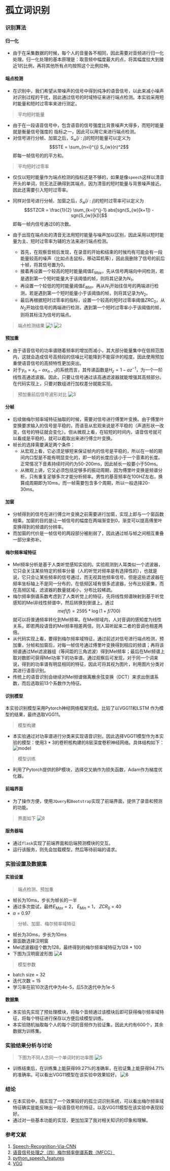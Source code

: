 # 孤立词识别

### 识别算法

#### 归一化
* 由于在采集数据的时候，每个人的音量各不相同，因此需要对音频进行归一化处理。归一化处理的基本原理是：取音频中幅度最大的点，将其幅度拉大到接近1的比例，再将其他所有点均按照这个比例拉伸。

#### 端点检测
* 在识别中，我们希望从带噪声的信号中得到纯净的语音信号，以此来减小噪声对识别过程的干扰，因此通过信号的时域特征来进行端点检测。本实验采用短时能量和短时过零率来进行测定。

> 平均短时能量
* 由于在一段语音信号中，包含语音的信号强度比背景噪声大得多，而短时能量就是衡量信号强度的
指标之一，因此可以用它来进行端点检测。
* 对信号进行分帧、加窗之后，$S_{w}[i : j]$的短时能量可以定义为$$STE = \sum_{n=i}^{j} S_{w}(n)^2$$即每一帧信号的的平方和。

> 平均短时过零率
* 仅仅以短时能量作为端点检测的指标还是不够的，如果是像`speech`这样以清音开头的单词，则无法正确得到其端点，因为清音的短时能量与背景噪声接近。因此还需要引入短时过零率。
* 同样对信号进行分帧、加窗之后，$S_{w}[i : j]$的短时过零率可以定义为$$STZCR = \frac{1}{2} \sum_{k=i}^{j-1} abs[sgn(S_{w}[k+1]) - sgn(S_{w}[k])]$$即每一帧内信号通过0的次数。

* 由于出现在端点处的清音无法用短时能量与噪声加以区别，因此采用以短时能量为主、短时过零率为辅的方法来进行端点检测。
	* 首先，在观察音频后发现，在录音的开始和结束的时候均有可能会有一段能量较高的噪声（比如点击鼠标，移动耳机等），因此我删除了信号的前后十帧，将其信号置为0。
	* 接着再设置一个较高的短时能量阈值$E_{Max}$，先从信号两端向中间检测，若是遇到第一个短时能量大于该阈值的帧，则将其记录为$N_{1}$。
	* 再设置一个较低的短时能量阈值$E_{Min}$，再从$N_{1}$开始往信号的两端进行检测，若是遇到第一个短时能量小于该阈值的帧，则将其记录为$N_{2}$。
	* 最后再根据短时过零率的指标，设置一个较高的短时过零率阈值$ZRC_{0}$，从$N_{2}$开始往信号的两端进行检测，遇到第一个短时过零率小于该阈值的帧，则将其标注为信号的端点。

> 端点检测结果
![1](https://lh3.googleusercontent.com/FtgPuA2IWM0qfwsgcf2R9wKVUna_8uXpffA6M6AkQCSvUnb9gZZCvidnSMoE7XyOQSOlrTOEPfAB)
![2](https://lh3.googleusercontent.com/EPYjx89O212WwLWbrT2PNhTASjZElT491Y3yKRic-Z7wxPfkQzh786U6d_H7kigCvYDa6CIN0_zx)


#### 预加重
* 由于语音信号的功率谱随着频率的增加而减小，其大部分能量集中在低频范围内，这就会造成信号高频段的信噪比可能降到不能容许的程度。因此使用预加重使语音信号的高频特性更加突出。
* 对于$y_{n} = x_{n} - \alpha x_{n-1}$的系统而言，其传递函数是$H_{z} = 1- az^{-1}$，为一个一阶线性高通滤波器。因此，只要让信号通过该高通滤波器就能增强其高频部分。在代码实现上，只要对数组进行加权差分就能实现。

> 预加重前后信号波形对比
![3](https://lh3.googleusercontent.com/raSoCVrppP2zd1SCJqVNMXjTdpAnqQ3hzc-r4UwcxED0oQrjOjJPLRsxXNnnrxx9zrvdOr2EfNm4)

#### 分帧
* 后续做梅尔频率域特征抽取的时候，需要对信号进行傅里叶变换。由于傅里叶变换要求输入的信号是平稳的，而语音从宏观来说是不平稳的（声道形状一改变，信号的特征就会变化）。但从微观上看，在较短的时间内，语音信号就可以看成是平稳的，就可以截取出来进行傅立叶变换。
* 帧长的选择需要满足两个条件：
	* 从宏观上看，它必须足够短来保证帧内的信号是平稳的，所以在一帧的期间内口型是不能有明显变化的，即一帧的长度应该小于一个音素的长度。正常情况下音素持续时间约为50-200ms，因此帧长一般要小于50ms。
	* 从微观上讲，它又必须包括足够多的振动周期，因为傅里叶变换是频谱分析，只有重复足够多次才能分析频率。男性的基音频率在100HZ左右，换算成周期即为10ms，而一帧需要包含多个周期，所以一般选择20-30ms。

#### 加窗
* 分帧得到的信号在进行傅立叶变换之前需要进行加窗，实现上即与一个窗函数相乘。加窗的目的是让一帧信号的幅度在两端渐变到0，渐变可以提高傅里叶变换得到的频谱的分辨率。
* 而加窗的代价是一帧信号的两段部分被削弱了，因此通过帧与帧之间相互重叠一部分来弥补。

#### 梅尔频率域特征
* Mel频率分析是基于人类听觉感知实验的。实验观测到人耳类似一个滤波器，它只会关注某些特定的频率分量（人的听觉对频率是有选择性的），也就是说，它只会让某些频率的信号通过，而无视其他频率信号。但是这些滤波器在频率坐标轴上不是同一分布的，在低频区域有很多滤波器，分布比较密集，而在高频区域，滤波器的数量就减小，分布比较稀疏。
* 梅尔频率倒谱系数考虑到了人类听觉上的特征，先将线性频谱映射到基于听觉感知的Mel非线性频谱中，然后转换到倒谱上。通过$$mef(f) = 2595 * \log(1 + f / 700)$$就可以将普通频率转化到Mel频率。在Mel频域内，人对音调的感知度为线性关系，即若两段语音的Mel频率相差两倍，则人耳听起来二者的音调也相差两倍。
* 从代码实现上看，要得到梅尔频率域特征，通过前述对信号进行端点检测，预加重，分帧和加窗后，对每一帧信号通过傅里叶变换得到相应的频谱；再将该频谱通过Mel滤波器组（等间距的三角滤波）得到Mel频率；最后在Mel频谱上取对数即可获得Mel功率下的功率谱。通过观察后可发现，对于同一个词来说，得到的功率谱有明显相同的特征，因此可将其视为图片，利用图片分类对其进行语音识别。
* 传统上的语音识别会继续对Mel频谱做离散余弦变换（DCT）来求出倒谱系数，而后选取前13个系数作为特征。

#### 识别模型
本实验识别模型采用Pytorch神经网络框架完成。比较了以VGG11和LSTM 作为模型的结果，最终选取VGG11。

> 模型构建
* 本实验通过对功率谱进行分类来实现语音识别，因此选择VGG11模型作为本实验的模型：使用3 * 3的卷积核构建的8层深度卷积神经网络。具体结构如下：
![model](https://lh3.googleusercontent.com/whCxnfL9_ugNqxJfz2feHoM5RSVpVeZEUpRedM6ou3vEDfJM1JFg1G9susBmq0X-48UKmIJ-EewZ)

> 模型训练
* 利用了Pytorch提供的BP模块，选择交叉熵作为损失函数，Adam作为梯度优化器。

#### 前端界面
* 为了操作方便，使用`JQuery`和`Bootstrap`实现了前端界面，提供了录音和预测的功能。
>界面如下
![8](https://lh3.googleusercontent.com/rLdzQnMoFWdJ1EJrMPtG_VJae917TLZDaL3SjAjsstKYGUnfkLg80TTtcKFZ6E2qTKicCH_7H50z)

#### 服务器端
* 通过`flask`实现了前端界面和后端预测模块的交互。
* 运行该服务，则先会加载模型，然后等待前端的请求。

### 实验设置及数据集
#### 实验设置
> 端点检测、预加重
* 帧长为10ms，步长为帧长的一半
* 通过多次尝试，最终$E_{Max}$ = 2， $E_{Min}$ = 1， $ZCR_{0}$ = 40
* $\alpha$ = 0.97

> 分帧、加窗、梅尔频率域特征
* 帧长为30ms，步长为10ms
* 窗函数选择汉明窗
* Mel滤波器组个数为128，最终得到的梅尔频率域特征为128 * 100
* 下图为汉明窗波形图
![4](https://lh3.googleusercontent.com/bmBeUV4Jq8v0mwblhAAcB7gEcYwsI2xTMU9zAjXfl2YEWlMvUntmUtuIQsXKIZE6aLY6qBEDlXUl)

> 模型参数
* batch size = 32
* 迭代次数 = 15
* 学习率在前10次迭代中为4e-5，后5次迭代中为1e-5

#### 数据集
* 本实验先实现了预处理模块，将每个音频通过该模块后即可获得梅尔频率域特征，将每个特征进行保存以方便后续模型训练。
* 本实验随机抽取每个人的每个词的音频作为验证集，因此大约有600个，其余数据为训练集。


### 实验结果分析与讨论
> 下图为不同人念同一个单词时的功率图
![5](https://lh3.googleusercontent.com/pjADgg-PJohliEaWvH13rHjLeJOQdkGPtn1BPNmnOjqAtGw8a94fAuAItKoag9LoGMFTU3esTpLS)

* 训练结束后，在训练集上能获得99.27%的准确率，在验证集上能获得94.71%的准确率。可以看出VGG11模型在该实验中效果较好。
![6](https://lh3.googleusercontent.com/PgMzUOXlKpHgHpTc9Nje94I3ir4BbM2zOC-F6MpGD986X2JWMSG7ReC7i1ceoZLV8ISAnByIRN1x)


### 结论
* 在本实验中，我实现了一个效果较好的孤立词识别系统，可以看出梅尔频率域特征确实是能反映出一段语音信号的特征，以及VGG11模型在该实验中表现较好。
* 通过对一些基本功能的实现，更加加深了我对相关知识的印象和理解。

### 参考文献
1. [Speech-Recognition-Via-CNN](https://github.com/ichn-hu/Speech-Recognition-Via-CNN)
2. [语音信号处理之（四）梅尔频率倒谱系数（MFCC）](https://blog.csdn.net/zouxy09/article/details/9156785)
3. [python_speech_features](https://github.com/jameslyons/python_speech_features)
4. [VGG](https://github.com/pytorch/vision/blob/master/torchvision/models/vgg.py)

